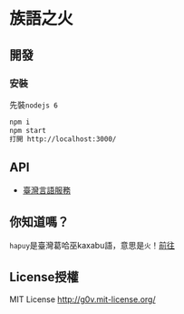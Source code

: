 # 族語之火

## 開發
### 安裝
先裝`nodejs 6`
```bash
npm i
npm start
打開 http://localhost:3000/
```


## API
* [臺灣言語服務](https://github.com/sih4sing5hong5/tai5-uan5_gian5-gi2_hok8-bu7)

## 你知道嗎？
`hapuy`是臺灣葛哈巫kaxabu語，意思是`火`！[前往](http://kaxabu.意傳.台灣/hapuy)


## License授權
MIT License <http://g0v.mit-license.org/>
